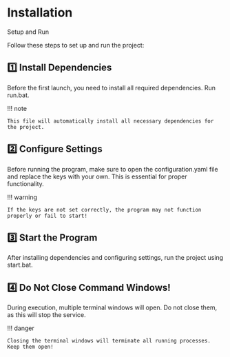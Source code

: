 # Installation

Setup and Run

Follow these steps to set up and run the project:

## 1️⃣ Install Dependencies

Before the first launch, you need to install all required dependencies. Run run.bat.

!!! note

    This file will automatically install all necessary dependencies for the project.

## 2️⃣ Configure Settings

Before running the program, make sure to open the configuration.yaml file and replace the keys with your own. This is essential for proper functionality.

!!! warning

    If the keys are not set correctly, the program may not function properly or fail to start!

## 3️⃣ Start the Program

After installing dependencies and configuring settings, run the project using start.bat.

## 4️⃣ Do Not Close Command Windows!

During execution, multiple terminal windows will open. Do not close them, as this will stop the service.

!!! danger

    Closing the terminal windows will terminate all running processes. Keep them open!